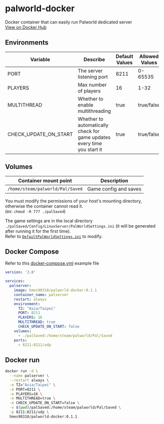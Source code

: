 # palworld-docker
Docker container that can easily run Palworld dedicated server  
[View on Docker Hub](https://hub.docker.com/r/hmes98318/palworld-docker)  


## Environments
| Variable              | Describe                          | Default Values | Allowed Values       |
|-----------------------|-----------------------------------|----------------|----------------------|
| PORT                  | The server listening port         | 8211           | 0-65535              |
| PLAYERS               | Max number of players             | 16             | 1-32                 |
| MULTITHREAD           | Whether to enable multithreading  | true           | true/false           |
| CHECK_UPDATE_ON_START | Whether to automatically check for game updates every time you start it   | true           | true/false   |


## Volumes
| Container mount point             | Description           |
|-----------------------------------|-----------------------|
| `/home/steam/palworld/Pal/Saved`  | Game config and saves |

You must modify the permissions of your host's mounting directory, otherwise the container cannot read it.  
(ex: `chmod -R 777 ./palSaved`)  

The game settings are in the local directory `./palSaved/Config/LinuxServer/PalWorldSettings.ini` (it will be generated after running it for the first time).  
Refer to [`DefaultPalWorldSettings.ini`](./DefaultPalWorldSettings.ini) to modify.  


## Docker Compose
Refer to this [docker-compose.yml](./docker-compose.yml) example file

```yml
version: '3.8'

services:
  palserver:
    image: hmes98318/palworld-docker:0.1.1
    container_name: palserver
    restart: always
    environment:
      TZ: "Asia/Taipei"
      PORT: 8211
      PLAYERS: 16
      MULTITHREAD: true
      CHECK_UPDATE_ON_START: false
    volumes:
      - ./palSaved:/home/steam/palworld/Pal/Saved
    ports:
      - 8211:8211/udp
```


## Docker run

```bash
docker run -d \
  --name palserver \
  --restart always \
  -e TZ="Asia/Taipei" \
  -e PORT=8211 \
  -e PLAYERS=16 \
  -e MULTITHREAD=true \
  -e CHECK_UPDATE_ON_START=false \
  -v $(pwd)/palSaved:/home/steam/palworld/Pal/Saved \
  -p 8211:8211/udp \
  hmes98318/palworld-docker:0.1.1
```